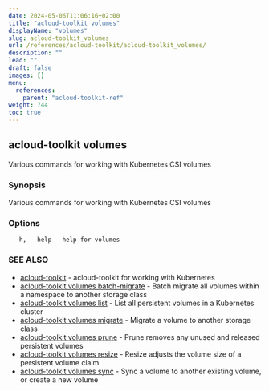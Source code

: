 ```yaml
---
date: 2024-05-06T11:06:16+02:00
title: "acloud-toolkit volumes"
displayName: "volumes"
slug: acloud-toolkit_volumes
url: /references/acloud-toolkit/acloud-toolkit_volumes/
description: ""
lead: ""
draft: false
images: []
menu:
  references:
    parent: "acloud-toolkit-ref"
weight: 744
toc: true
---
```

## acloud-toolkit volumes

Various commands for working with Kubernetes CSI volumes

### Synopsis

Various commands for working with Kubernetes CSI volumes

### Options

```
  -h, --help   help for volumes
```

### SEE ALSO

* [acloud-toolkit](/references/acloud-toolkit/acloud-toolkit/)	 - acloud-toolkit for working with Kubernetes
* [acloud-toolkit volumes batch-migrate](/references/acloud-toolkit/acloud-toolkit_volumes_batch-migrate/)	 - Batch migrate all volumes within a namespace to another storage class
* [acloud-toolkit volumes list](/references/acloud-toolkit/acloud-toolkit_volumes_list/)	 - List all persistent volumes in a Kubernetes cluster
* [acloud-toolkit volumes migrate](/references/acloud-toolkit/acloud-toolkit_volumes_migrate/)	 - Migrate a volume to another storage class
* [acloud-toolkit volumes prune](/references/acloud-toolkit/acloud-toolkit_volumes_prune/)	 - Prune removes any unused and released persistent volumes
* [acloud-toolkit volumes resize](/references/acloud-toolkit/acloud-toolkit_volumes_resize/)	 - Resize adjusts the volume size of a persistent volume claim
* [acloud-toolkit volumes sync](/references/acloud-toolkit/acloud-toolkit_volumes_sync/)	 - Sync a volume to another existing volume, or create a new volume

